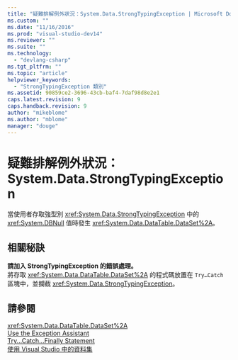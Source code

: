 ```yaml
---
title: "疑難排解例外狀況：System.Data.StrongTypingException | Microsoft Docs"
ms.custom: ""
ms.date: "11/16/2016"
ms.prod: "visual-studio-dev14"
ms.reviewer: ""
ms.suite: ""
ms.technology: 
  - "devlang-csharp"
ms.tgt_pltfrm: ""
ms.topic: "article"
helpviewer_keywords: 
  - "StrongTypingException 類別"
ms.assetid: 90859ce2-3696-43cb-baf4-7daf98d8e2e1
caps.latest.revision: 9
caps.handback.revision: 9
author: "mikeblome"
ms.author: "mblome"
manager: "douge"
---
```

# 疑難排解例外狀況：System.Data.StrongTypingException
當使用者存取強型別 <xref:System.Data.StrongTypingException> 中的 <xref:System.DBNull> 值時發生 <xref:System.Data.DataTable.DataSet%2A>。  
  
## 相關秘訣  
 **請加入 StrongTypingException 的錯誤處理。**  
 將存取 <xref:System.Data.DataTable.DataSet%2A> 的程式碼放置在 `Try…Catch` 區塊中，並攔截 <xref:System.Data.StrongTypingException>。  
  
## 請參閱  
 <xref:System.Data.DataTable.DataSet%2A>   
 [Use the Exception Assistant](../Topic/How%20to:%20Use%20the%20Exception%20Assistant.md)   
 [Try...Catch...Finally Statement](/dotnet/visual-basic/language-reference/statements/try-catch-finally-statement)   
 [使用 Visual Studio 中的資料集](../data-tools/dataset-tools-in-visual-studio.md)